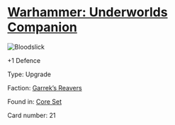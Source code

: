 # [Warhammer: Underworlds Companion](https://guidokessels.github.io/wh-underworlds)

  

![Bloodslick](https://warhammerunderworlds.com/wp-content/uploads/sites/6/2017/12/021_ENG-Bloodslick.png)

+1 Defence

Type: Upgrade

Faction: [Garrek’s Reavers](https://guidokessels.github.io/wh-underworlds/factions/garreks-reavers.md)

Found in: [Core Set](https://guidokessels.github.io/wh-underworlds/locations/core-set.md)

Card number: 21
